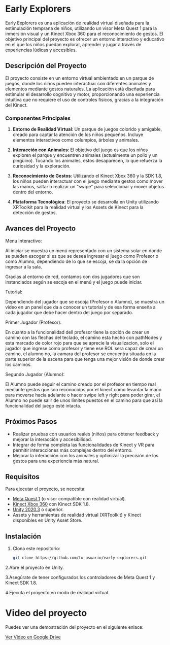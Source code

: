# Early Explorers

Early Explorers es una aplicación de realidad virtual diseñada para la estimulación temprana de niños, utilizando un visor Meta Quest 1 para la inmersión visual y un Kinect Xbox 360 para el reconocimiento de gestos. El objetivo principal del proyecto es ofrecer un entorno interactivo y educativo en el que los niños puedan explorar, aprender y jugar a través de experiencias lúdicas y accesibles.

## Descripción del Proyecto

El proyecto consiste en un entorno virtual ambientado en un parque de juegos, donde los niños pueden interactuar con diferentes animales y elementos mediante gestos naturales. La aplicación está diseñada para estimular el desarrollo cognitivo y motor, proporcionando una experiencia intuitiva que no requiere el uso de controles físicos, gracias a la integración del Kinect.

### Componentes Principales

1. **Entorno de Realidad Virtual**: Un parque de juegos colorido y amigable, creado para captar la atención de los niños pequeños. Incluye elementos interactivos como columpios, árboles y animales.
   
2. **Interacción con Animales**: El objetivo del juego es que los niños exploren el parque y encuentren animales (actualmente un pollo y un pingüino). Tocando los animales, estos desaparecen, lo que refuerza la curiosidad y la exploración.

3. **Reconocimiento de Gestos**: Utilizando el Kinect Xbox 360 y la SDK 1.8, los niños pueden interactuar con el juego mediante gestos como mover las manos, saltar o realizar un "swipe" para seleccionar y mover objetos dentro del entorno.

4. **Plataforma Tecnológica**: El proyecto se desarrolla en Unity utilizando XRToolkit para la realidad virtual y los Assets de Kinect para la detección de gestos.

## Avances del Proyecto

Menu Interactivo:

Al iniciar se muestra un menú representado con un sistema solar en donde se pueden escoger si es que se desea ingresar el juego como Profesor o como Alumno, dependiendo de lo que se escoja, se da la opción de ingresar a la sala.

Gracias al entorno de red, contamos con dos jugadores que son instanciados según se escoja en el menú y el juego puede iniciar.

Tutorial:

Dependiendo del jugador que se escoja (Profesor o Alumno), se muestra un video en un panel que da a conocer un tutorial y de esa forma enseña a cada jugador que debe hacer dentro del juego por separado.

Primer Jugador (Profesor):

En cuanto a la funcionalidad dell profesor tiene la opción de crear un camino con las flechas del teclado, el camino esta hecho con pathNodes y esta marcado de color rojo para que se aprecie la visualizacion, solo el jugador que ingrese como profesor y tiene ese ROL sera capaz de crear un camino, el alumno no, la camara del profesor se encuentra situada en la parte superior de la escena para que tenga una mejor visión de donde crear los caminos.

Segundo Jugador (Alumno):

El Alumno puede seguir el camino creado por el profesor en tiempo real mediante gestos que son reconocidos por el kinect como levantar la mano para moverse hacia adelante o hacer swipe left y right para poder girar, el Alumno no puede salir de unos límites puestos en el camino para que así la funcionalidad del juego esté intacta.



## Próximos Pasos

- Realizar pruebas con usuarios reales (niños) para obtener feedback y mejorar la interacción y accesibilidad.
- Integrar de forma completa las funcionalidades de Kinect y VR para permitir interacciones más complejas dentro del entorno.
- Mejorar la interacción con los animales y optimizar la precisión de los gestos para una experiencia más natural.

## Requisitos

Para ejecutar el proyecto, se necesita:

- [Meta Quest 1](https://www.meta.com/quest/) (o visor compatible con realidad virtual).
- [Kinect Xbox 360](https://www.xbox.com/accessories/kinect) con Kinect SDK 1.8.
- [Unity 2020.3](https://unity.com/releases/2020-lts) o superior.
- Assets y herramientas de realidad virtual (XRToolkit) y Kinect disponibles en Unity Asset Store.

## Instalación

1. Clona este repositorio:
   ```bash
   git clone https://github.com/tu-usuario/early-explorers.git
2.Abre el proyecto en Unity.

3.Asegúrate de tener configurados los controladores de Meta Quest 1 y Kinect SDK 1.8.

4.Ejecuta el proyecto en modo de realidad virtual.

# Video del proyecto

Puedes ver una demostración del proyecto en el siguiente enlace:

[Ver Video en Google Drive](https://drive.google.com/file/d/1BksQrKnwkmK6aZj_Rn1IdpJdGiKr3qGI/view?usp=sharing)


